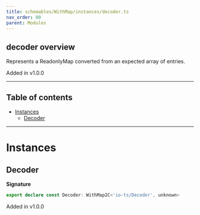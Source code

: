 ```yaml
---
title: schemables/WithMap/instances/decoder.ts
nav_order: 80
parent: Modules
---
```


## decoder overview

Represents a ReadonlyMap converted from an expected array of entries.

Added in v1.0.0

---

<h2 class="text-delta">Table of contents</h2>

- [Instances](#instances)
  - [Decoder](#decoder)

---

# Instances

## Decoder

**Signature**

```ts
export declare const Decoder: WithMap2C<'io-ts/Decoder', unknown>
```

Added in v1.0.0

